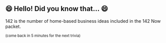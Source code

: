 ## :smile: Hello! Did you know that... :smile:
142 is the number of home-based business ideas included in the 142 Now packet.

<sup>(come back in 5 minutes for the next trivia)<sup>
